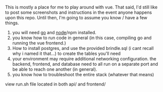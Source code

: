 This is mostly a place for me to play around with vue. That said, I'd still like to post some screenshots and instructions in the event anyone happens upon this repo. Until then, I'm going to assume you know / have a few things.

1. you will need [go](https://go.dev/doc/install) and [node](https://nodejs.org/en/download/)/npm installed.
2. you know how to run code in general (in this case, compiling go and running the vue frontend.)
3. How to install postgres, and use the provided brindle.sql (i cant recall why i named it that...) to create the tables you'll need
4. your environment may require additional networking configuration. the backend, frontend, and database need to all run on a separate port and be able to reach one another (in general).
5. you know how to troubleshoot the entire stack (whatever that means)
 
 view run.sh file located in both api/ and frontend/
